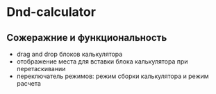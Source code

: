 # Dnd-calculator

## Сожеражние и функциональность

- drag and drop блоков калькулятора
- отображение места для вставки блока калькулятора при перетаскивании
- переключатель режимов: режим сборки калькулятора и режим расчета



